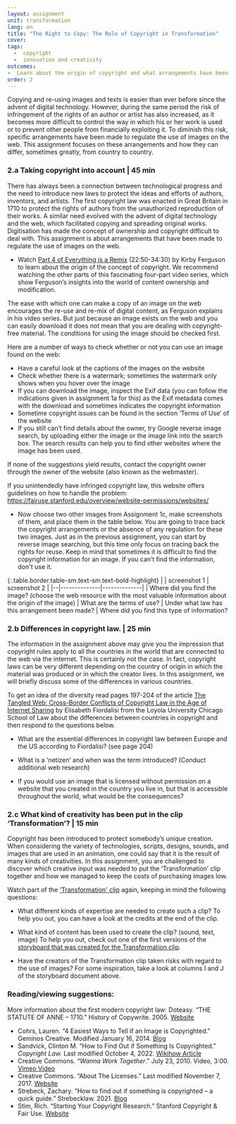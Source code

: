 ```yaml
---
layout: assignment
unit: transformation
lang: en
title: "The Right to Copy: The Role of Copyright in Transformation"  
cover:
tags:
  -  copyright
  -  innovation and creativity
outcomes:
-  Learn about the origin of copyright and what arrangements have been made on the web to both protect the rights of authors while at the same time ensuring that content that can be shared freely.
order: 2
---
```

Copying and re-using images and texts is easier than ever before since the advent of digital technology. However, during the same period the risk of infringement of the rights of an author or artist has also increased, as it becomes more difficult to control the way in which his or her work is used or to prevent other people from financially exploiting it. To diminish this risk, specific arrangements have been made to regulate the use of images on the web. This assignment focuses on these arrangements and how they can differ, sometimes greatly, from country to country.
<!-- more -->

<!-- briefing-student -->

### 2.a Taking copyright into account | 45 min 
<!-- section-contents -->

There has always been a connection between technological progress and the need to introduce new laws to protect the ideas and efforts of authors, inventors, and artists. The first copyright law was enacted in Great Britain in 1710 to protect the rights of authors from the unauthorized reproduction of their works. A similar need evolved with the advent of digital technology and the web, which facilitated copying and spreading original works. Digitisation has made the concept of ownership and copyright difficult to deal with. This assignment is about arrangements that have been made to regulate the use of images on the web.

- Watch [Part 4 of Everything is a Remix](https://youtu.be/nJPERZDfyWc?t=1370) (22:50-34:30) by Kirby Ferguson to learn about the origin of the concept of copyright. We recommend watching the other parts of this fascinating four-part video series, which show Ferguson’s insights into the world of content ownership and modification.

The ease with which one can make a copy of an image on the web encourages the re-use and re-mix of digital content, as Ferguson explains in his video series. But just because an image exists on the web and you can easily download it does not mean that you are dealing with copyright-free material. The conditions for using the image should be checked first.

Here are a number of ways to check whether or not you can use an image found on the web: 
- Have a careful look at the captions of the images on the website
- Check whether there is a watermark; sometimes the watermark only shows when you hover over the image 
- If you can download the image, inspect the Exif data (you can follow the indications given in assignment 1a for this) as the Exif metadata comes with the download and sometimes indicates the copyright information
- Sometime copyright issues can be found in the section ‘Terms of Use’ of the website 
- If you still can’t find details about the owner, try Google reverse image search, by uploading either the image or the image link into the search box. The search results can help you to find other websites where the image has been used.

If none of the suggestions yield results, contact the copyright owner through the owner of the website (also known as the webmaster). 

If you unintendedly have infringed copyright law, this website offers guidelines on how to handle the problem: 
https://fairuse.stanford.edu/overview/website-permissions/websites/ 


- Now choose two other images from Assignment 1c, make screenshots of them, and place them in the table below. 
You are going to trace back the copyright arrangements or the absence of any regulation for these two images. Just as in the previous assignment, you can start by reverse image searching, but this time only focus on tracing back the rights for reuse. Keep in mind that sometimes it is difficult to find the copyright information for an image. If you can’t find the information, don't use it. 

{:.table.border.table-sm.text-sm.text-bold-highlight}
|  | screenshot 1 | screenshot 2 |
|--|--------------|--------------|
| Where did you find the image? (choose the web resource with the most valuable information about the origin of the image) 
| What are the terms of use? 
| Under what law has this arrangement been made? 
| Where did you find this type of information?

<!-- section -->  

### 2.b  Differences in copyright law. | 25 min
<!-- section-contents -->

The information in the assignment above may give you the impression that copyright rules apply to all the countries in the world that are connected to the web via the internet. This is certainly not the case. In fact, copyright laws can be very different depending on the country of origin in which the material was produced or in which the creator lives. 
In this assignment, we will briefly discuss some of the differences in various countries.

To get an idea of the diversity read pages 197-204 of the article [The Tangled Web: Cross-Border Conflicts of Copyright Law in the Age of Internet Sharing](https://lawecommons.luc.edu/cgi/viewcontent.cgi?article=1178&context=lucilr) by Elisabeth Fiordalisi from the Loyola University Chicago School of Law about the differences between countries in copyright and then respond to the questions below.

- What are the essential differences in copyright law between Europe and the US according to Fiordalisi? (see page 204) 

- What is a ‘netizen’ and when was the term introduced? (Conduct additional web research) 

- If you would use an image that is licensed without permission on a website that you created in the country you live in, but that is accessible throughout the world, what would be the consequences? 

<!-- section -->  

### 2.c   What kind of creativity has been put in the clip ‘Transformation’? | 15 min
<!-- section-contents -->

Copyright has been introduced to protect somebody’s unique creation. When considering the variety of technologies, scripts, designs, sounds, and images that are used in an animation, one could say that it is the result of many kinds of creativities. 
In this assignment, you are challenged to discover which creative input was needed to put the ‘Transformation’ clip together and how we managed to keep the costs of purchasing images low. 

Watch part of the ['Transformation' clip](https://ranke2.uni.lu/u/transformation/#c-clip.en) again, keeping in mind the following questions: 

- What different kinds of expertise are needed to create such a clip? To help you out, you can have a look at the credits at the end of the clip. 

- What kind of content has been used to create the clip? (sound, text, image) To help you out, check out one of the first versions of the [storyboard that was created for the Transformation clip](https://docs.google.com/spreadsheets/d/1Y6V7TX3o75lHOnPznarbfz16hv0q157vvr1qT3Y688w/edit?usp=sharing).

- Have the creators of the Transformation clip taken risks with regard to the use of images? For some inspiration, take a look at columns I and J of the storyboard document above. 
<!-- section -->  

### Reading/viewing suggestions:
<!-- section-contents -->
More information about the first modern copyright law: Doteasy. “THE STATUTE OF ANNE – 1710.” History of Copywrite. 2005. [Website](http://historyofcopyright.org/pb/wp_ff342f50/wp_ff342f50.html)
- Cohrs, Lauren. “4 Easiest Ways to Tell if an Image is Copyrighted.” Geminos Creative. Modified January 16, 2014. [Blog](https://www.drumbeatmarketing.net/marketing-blog/4-easiest-ways-tell-image-copyrighted)
- Sandvick, Clinton M. “How to Find Out if Something Is Copyrighted.” _Copyright Law._ Last modified October 4, 2022.  [Wikihow Article](https://www.wikihow.com/Find-Out-if-Something-Is-Copyrighted)
- Creative Commons. _“Wanna Work Together_.” July 23, 2010. Video, 3:00. [Vimeo Video](https://vimeo.com/13590841)
- Creative Commons. “About The Licenses.” Last modified November 7, 2017. [Website](https://creativecommons.org/licenses/)
- Strebeck, Zachary. “How to find out if something is copyrighted – a quick guide.” Strebecklaw. 2021. [Blog](https://strebecklaw.com/find-something-copyrighted-quick-guide/)
- Stim, Rich. “Starting Your Copyright Research.” Stanford Copyright & Fair Use. [Website](https://fairuse.stanford.edu/overview/copyright-research/getting-started/)


<!-- briefing-teacher -->

